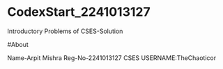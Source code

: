 # CodexStart_2241013127

Introductory Problems of CSES-Solution

#About

Name-Arpit Mishra
Reg-No-2241013127
CSES USERNAME:TheChaoticor
